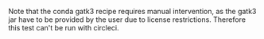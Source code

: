 Note that the conda gatk3 recipe requires manual intervention, as the gatk3 jar
have to be provided by the user due to license restrictions. Therefore this test
can't be run with circleci.
